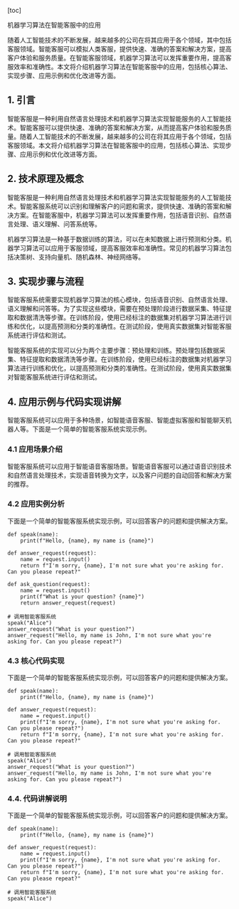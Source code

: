 
[toc]                    
                
                
机器学习算法在智能客服中的应用

随着人工智能技术的不断发展，越来越多的公司在将其应用于各个领域，其中包括客服领域。智能客服可以模拟人类客服，提供快速、准确的答案和解决方案，提高客户体验和服务质量。在智能客服领域，机器学习算法可以发挥重要作用，提高客服效率和准确性。本文将介绍机器学习算法在智能客服中的应用，包括核心算法、实现步骤、应用示例和优化改进等方面。

## 1. 引言

智能客服是一种利用自然语言处理技术和机器学习算法实现智能服务的人工智能技术。智能客服可以提供快速、准确的答案和解决方案，从而提高客户体验和服务质量。随着人工智能技术的不断发展，越来越多的公司在将其应用于各个领域，包括客服领域。本文将介绍机器学习算法在智能客服中的应用，包括核心算法、实现步骤、应用示例和优化改进等方面。

## 2. 技术原理及概念

智能客服是一种利用自然语言处理技术和机器学习算法实现智能服务的人工智能技术。智能客服系统可以识别和理解客户的问题和需求，提供快速、准确的答案和解决方案。在智能客服中，机器学习算法可以发挥重要作用，包括语音识别、自然语言处理、语义理解、问答系统等。

机器学习算法是一种基于数据训练的算法，可以在未知数据上进行预测和分类。机器学习算法可以应用于客服领域，提高客服效率和准确性。常见的机器学习算法包括决策树、支持向量机、随机森林、神经网络等。

## 3. 实现步骤与流程

智能客服系统需要实现机器学习算法的核心模块，包括语音识别、自然语言处理、语义理解和问答等。为了实现这些模块，需要在预处理阶段进行数据采集、特征提取和数据清洗等步骤。在训练阶段，使用已经标注的数据集对机器学习算法进行训练和优化，以提高预测和分类的准确性。在测试阶段，使用真实数据集对智能客服系统进行评估和测试。

智能客服系统的实现可以分为两个主要步骤：预处理和训练。预处理包括数据采集、特征提取和数据清洗等步骤。在训练阶段，使用已经标注的数据集对机器学习算法进行训练和优化，以提高预测和分类的准确性。在测试阶段，使用真实数据集对智能客服系统进行评估和测试。

## 4. 应用示例与代码实现讲解

智能客服系统可以应用于多种场景，如智能语音客服、智能虚拟客服和智能聊天机器人等。下面是一个简单的智能客服系统实现示例。

### 4.1 应用场景介绍

智能客服系统可以应用于智能语音客服场景。智能语音客服可以通过语音识别技术和自然语言处理技术，实现语音转换为文字，以及客户问题的自动回答和解决方案的推荐。

### 4.2 应用实例分析

下面是一个简单的智能客服系统实现示例，可以回答客户的问题和提供解决方案。
```
def speak(name):
    print(f"Hello, {name}, my name is {name}")

def answer_request(request):
    name = request.input()
    return f"I'm sorry, {name}, I'm not sure what you're asking for. Can you please repeat?"

def ask_question(request):
    name = request.input()
    print(f"What is your question? {name}")
    return answer_request(request)

# 调用智能客服系统
speak("Alice")
answer_request("What is your question?")
answer_request("Hello, my name is John, I'm not sure what you're asking for. Can you please repeat?")
```

### 4.3 核心代码实现

下面是一个简单的智能客服系统实现示例，可以回答客户的问题和提供解决方案。
```
def speak(name):
    print(f"Hello, {name}, my name is {name}")

def answer_request(request):
    name = request.input()
    print(f"I'm sorry, {name}, I'm not sure what you're asking for. Can you please repeat?")
    return f"I'm sorry, {name}, I'm not sure what you're asking for. Can you please repeat?"

# 调用智能客服系统
speak("Alice")
answer_request("What is your question?")
answer_request("Hello, my name is John, I'm not sure what you're asking for. Can you please repeat?")
```

### 4.4. 代码讲解说明

下面是一个简单的智能客服系统实现示例，可以回答客户的问题和提供解决方案。

```
def speak(name):
    print(f"Hello, {name}, my name is {name}")

def answer_request(request):
    name = request.input()
    print(f"I'm sorry, {name}, I'm not sure what you're asking for. Can you please repeat?")
    return f"I'm sorry, {name}, I'm not sure what you're asking for. Can you please repeat?"

# 调用智能客服系统
speak("Alice")
```

